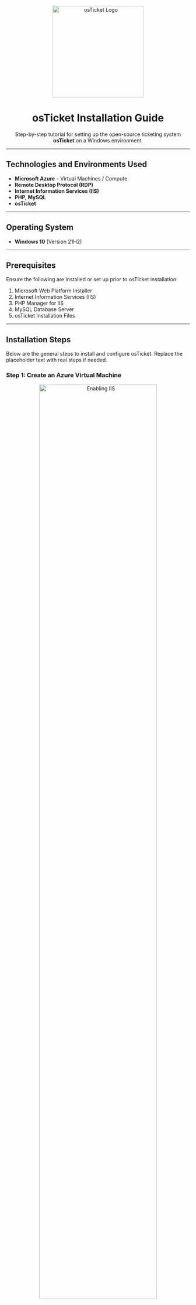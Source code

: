 <p align="center">
  <img src="https://i.imgur.com/Clzj7Xs.png" alt="osTicket Logo" width="250"/>
</p>

<h1 align="center">osTicket Installation Guide</h1>
<p align="center">
  Step-by-step tutorial for setting up the open-source ticketing system <strong>osTicket</strong> on a Windows environment.
</p>

---

##  Technologies and Environments Used

- **Microsoft Azure** – Virtual Machines / Compute
- **Remote Desktop Protocol (RDP)**
- **Internet Information Services (IIS)**
- **PHP, MySQL**
- **osTicket**

---

##  Operating System

- **Windows 10** (Version 21H2)

---

##  Prerequisites

Ensure the following are installed or set up prior to osTicket installation:

1. Microsoft Web Platform Installer
2. Internet Information Services (IIS)
3. PHP Manager for IIS
4. MySQL Database Server
5. osTicket Installation Files

---

##  Installation Steps

Below are the general steps to install and configure osTicket. Replace the placeholder text with real steps if needed.

### Step 1: Create an Azure Virtual Machine
<p align="center">
  <img src="https://i.imgur.com/UucYORd.png" width="80%" alt="Enabling IIS"/>
</p>
<p>
Within Azure, click on "virtual machines" at the top of the home page. Next, click the "Create" button at the top right of your screen and select "Virtual machine." 
Next, input your project details. 
<ul>
<li>Under resource groups, create a new one for this project.</li>
<li>Under Image, select "Windows 10 Pro, Version 22H2 - x64 Gen2."</li>
<li>Under size, select 2 vcpus.</li>
<li>At the bottom check the licensing box.</li>
</ul>
You can give your virtual machine any name you would like. I would suggest documenting the username and password you create for your virtual machine, as we will need them to log in later.
</p>
<p>
Then click "Review + create" in the bottom right of your screen, and click "create" in the bottom right of the next screen.
Once your virtual machine has been created you can remotely connect to it.
</p>
<p>
First, open the "Remote Desktop Connection" application, which you can find by searching for it in the start menu.
</p>
<p>
Next, within Azure, view your virtual machine and copy it's public ip address on the right side of the screen. Paste the address into the Remote Desktop Connection application and click "connect."
</p>
Then, enter the username and password you created for your virtual machine and click "connect."
</p>

---

### Step 2: Download the [osTicket-installation-files.zip](https://drive.google.com/uc?export=download&id=1b3RBkXTLNGXbibeMuAynkfzdBC1NnqaD) and Unzip It Onto Your Desktop

<p align="center">
  <img src="https://i.imgur.com/NTmTyX2.png" width="80%" alt="Installing PHP"/>
</p>
<p>
First, copy this link into the browser on the virtual machine you created in step 1. Google will ask if you would like to download this file, click "Download anyway." Once the file is downloaded, click the manila folder in the top right.
Right click the file named "osTicket-Installation-Files" and extract the file to your desktop.
</p>

---

### Step 3: Install and Configure MySQL

<p align="center">
  <img src="https://i.imgur.com/DJmEXEB.png" width="80%" alt="MySQL Configuration"/>
</p>
<p>
Within your virtual machine, open the start menu and open Control Panel.
</p>

---

### Step 4: Download and Install osTicket

> Replace this section with a real screenshot of the osTicket installation page when available.

1. Download osTicket from the official website.
2. Extract files into `C:\inetpub\wwwroot\osTicket`.
3. Run the setup from your browser via `http://localhost/osTicket`.

---

### Step 5: Final Configuration and Test

- Complete the web-based setup.
- Assign proper file permissions.
- Verify that tickets can be created and emails are functioning.

---

##  Contact & Portfolio

> Replace this with your actual contact info or GitHub/LinkedIn profile links.

---
